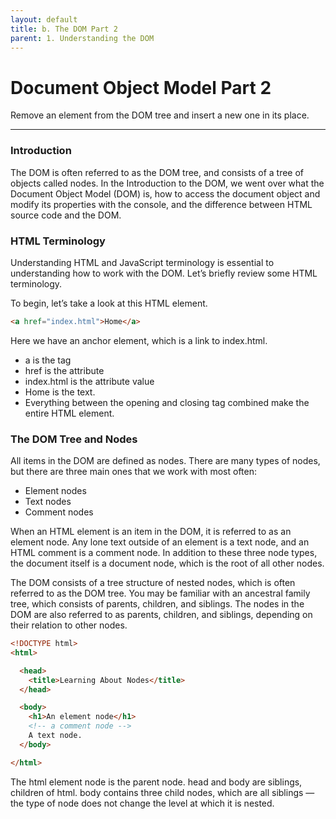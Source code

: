 ```yaml
---
layout: default
title: b. The DOM Part 2
parent: 1. Understanding the DOM
---
```



# Document Object Model Part 2
Remove an element from the DOM tree and insert a new one in its place.

---

### Introduction
The DOM is often referred to as the DOM tree, and consists of a tree of objects called nodes. In the Introduction to the DOM, we went over what the Document Object Model (DOM) is, how to access the document object and modify its properties with the console, and the difference between HTML source code and the DOM.

### HTML Terminology
Understanding HTML and JavaScript terminology is essential to understanding how to work with the DOM. Let’s briefly review some HTML terminology.

To begin, let’s take a look at this HTML element.
```html
<a href="index.html">Home</a>
```
Here we have an anchor element, which is a link to index.html.

- a is the tag
- href is the attribute
- index.html is the attribute value
- Home is the text.
- Everything between the opening and closing tag combined make the entire HTML element.

### The DOM Tree and Nodes
All items in the DOM are defined as nodes. There are many types of nodes, but there are three main ones that we work with most often:

- Element nodes
- Text nodes
- Comment nodes

When an HTML element is an item in the DOM, it is referred to as an element node. Any lone text outside of an element is a text node, and an HTML comment is a comment node. In addition to these three node types, the document itself is a document node, which is the root of all other nodes.

The DOM consists of a tree structure of nested nodes, which is often referred to as the DOM tree. You may be familiar with an ancestral family tree, which consists of parents, children, and siblings. The nodes in the DOM are also referred to as parents, children, and siblings, depending on their relation to other nodes.

```html
<!DOCTYPE html>
<html>

  <head>
    <title>Learning About Nodes</title>
  </head>

  <body>
    <h1>An element node</h1>
    <!-- a comment node -->
    A text node.
  </body>

</html>
```
The html element node is the parent node. head and body are siblings, children of html. body contains three child nodes, which are all siblings — the type of node does not change the level at which it is nested.




